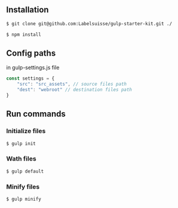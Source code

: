 ## Installation

```sh
$ git clone git@github.com:Labelsuisse/gulp-starter-kit.git ./

$ npm install

```

## Config paths
in gulp-settings.js file

```javascript
const settings = {
    "src": "src_assets", // source files path
    "dest": "webroot" // destination files path
}
```

## Run commands

### Initialize files

```sh
$ gulp init
```

### Wath files
```sh
$ gulp default
```


### Minify files
```sh
$ gulp minify
```